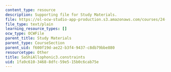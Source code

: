 ```yaml
---
content_type: resource
description: Supporting file for Study Materials.
file: https://ol-ocw-studio-app-production.s3.amazonaws.com/courses/24-964-topics-in-phonology-fall-2004/1fa9c61034688dfc59e515b0c6cab75e_SaShiAllophonic3.constraints
file_type: text/plain
learning_resource_types: []
ocw_type: OCWFile
parent_title: Study Materials
parent_type: CourseSection
parent_uid: f600f19d-ae22-b3f4-9437-c8db79bbe880
resourcetype: Other
title: SaShiAllophonic3.constraints
uid: 1fa9c610-3468-8dfc-59e5-15b0c6cab75e
---
```

